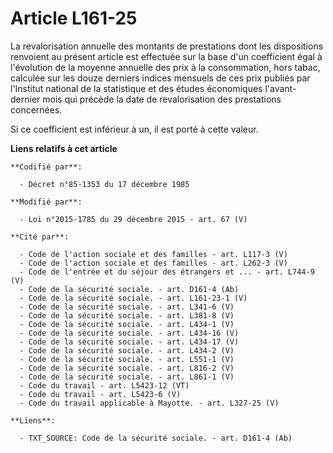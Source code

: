 # Article L161-25

La revalorisation annuelle des montants de prestations dont les dispositions renvoient au présent article est effectuée sur
la base d'un coefficient égal à l'évolution de la moyenne annuelle des prix à la consommation, hors tabac, calculée sur les
douze derniers indices mensuels de ces prix publiés par l'Institut national de la statistique et des études économiques
l'avant-dernier mois qui précède la date de revalorisation des prestations concernées.

Si ce coefficient est inférieur à un, il est porté à cette valeur.

**Liens relatifs à cet article**

	**Codifié par**:

	  - Décret n°85-1353 du 17 décembre 1985

	**Modifié par**:

	  - Loi n°2015-1785 du 29 décembre 2015 - art. 67 (V)

	**Cité par**:

	  - Code de l'action sociale et des familles - art. L117-3 (V)
	  - Code de l'action sociale et des familles - art. L262-3 (V)
	  - Code de l'entrée et du séjour des étrangers et ... - art. L744-9 (V)
	  - Code de la sécurité sociale. - art. D161-4 (Ab)
	  - Code de la sécurité sociale. - art. L161-23-1 (V)
	  - Code de la sécurité sociale. - art. L341-6 (V)
	  - Code de la sécurité sociale. - art. L381-8 (V)
	  - Code de la sécurité sociale. - art. L434-1 (V)
	  - Code de la sécurité sociale. - art. L434-16 (V)
	  - Code de la sécurité sociale. - art. L434-17 (V)
	  - Code de la sécurité sociale. - art. L434-2 (V)
	  - Code de la sécurité sociale. - art. L551-1 (V)
	  - Code de la sécurité sociale. - art. L816-2 (V)
	  - Code de la sécurité sociale. - art. L861-1 (V)
	  - Code du travail - art. L5423-12 (VT)
	  - Code du travail - art. L5423-6 (V)
	  - Code du travail applicable à Mayotte. - art. L327-25 (V)

	**Liens**:

	  - TXT_SOURCE: Code de la sécurité sociale. - art. D161-4 (Ab)
